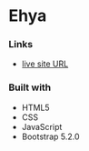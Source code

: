 # Ehya

### Links

- [live site URL](https://mohamed-dahni.github.io/ehya)

### Built with

- HTML5
- CSS
- JavaScript
- Bootstrap 5.2.0
